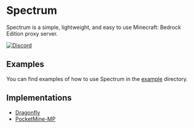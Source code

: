 # Spectrum
Spectrum is a simple, lightweight, and easy to use Minecraft: Bedrock Edition proxy server.

[![Discord](https://img.shields.io/discord/1225942695604912279.svg?label=discord&color=7289DA&logo=discord&style=for-the-badge)](https://discord.com/invite/9TPKfeKvK2)

## Examples
You can find examples of how to use Spectrum in the [example](example) directory.

## Implementations
- [Dragonfly](https://github.com/cooldogedev/spectrum-df)
- [PocketMine-MP](https://github.com/cooldogedev/spectrum-pm)
